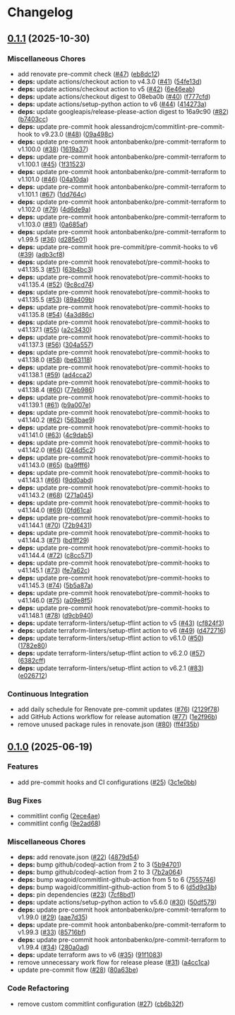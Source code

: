 # Changelog

## [0.1.1](https://github.com/opzkit/terraform-aws-aurora-mysql/compare/v0.1.0...v0.1.1) (2025-10-30)


### Miscellaneous Chores

* add renovate pre-commit check ([#47](https://github.com/opzkit/terraform-aws-aurora-mysql/issues/47)) ([eb8dc12](https://github.com/opzkit/terraform-aws-aurora-mysql/commit/eb8dc12607dce9ed9d259520c369acd4c6f8dce1))
* **deps:** update actions/checkout action to v4.3.0 ([#41](https://github.com/opzkit/terraform-aws-aurora-mysql/issues/41)) ([54fe13d](https://github.com/opzkit/terraform-aws-aurora-mysql/commit/54fe13d062eea127548423480e75d56a6eec276a))
* **deps:** update actions/checkout action to v5 ([#42](https://github.com/opzkit/terraform-aws-aurora-mysql/issues/42)) ([6e46eab](https://github.com/opzkit/terraform-aws-aurora-mysql/commit/6e46eab73c0920d27828a8d7f43ff8b1c9f51fbd))
* **deps:** update actions/checkout digest to 08eba0b ([#40](https://github.com/opzkit/terraform-aws-aurora-mysql/issues/40)) ([f777cfd](https://github.com/opzkit/terraform-aws-aurora-mysql/commit/f777cfd9f31c017d8eb8dba6ab5cf4c0ed2a4c0a))
* **deps:** update actions/setup-python action to v6 ([#44](https://github.com/opzkit/terraform-aws-aurora-mysql/issues/44)) ([414273a](https://github.com/opzkit/terraform-aws-aurora-mysql/commit/414273a60dff2ff86dda9e67c46a37eaac579a64))
* **deps:** update googleapis/release-please-action digest to 16a9c90 ([#82](https://github.com/opzkit/terraform-aws-aurora-mysql/issues/82)) ([b7403cc](https://github.com/opzkit/terraform-aws-aurora-mysql/commit/b7403cc062c78d4a017916c6119518bccf7ea8eb))
* **deps:** update pre-commit hook alessandrojcm/commitlint-pre-commit-hook to v9.23.0 ([#48](https://github.com/opzkit/terraform-aws-aurora-mysql/issues/48)) ([09a498c](https://github.com/opzkit/terraform-aws-aurora-mysql/commit/09a498cbbf19e6ff40e00ff19401710e9e25d4eb))
* **deps:** update pre-commit hook antonbabenko/pre-commit-terraform to v1.100.0 ([#38](https://github.com/opzkit/terraform-aws-aurora-mysql/issues/38)) ([1619a37](https://github.com/opzkit/terraform-aws-aurora-mysql/commit/1619a372ad09ffe80ee4a87f1e7074189aadfaef))
* **deps:** update pre-commit hook antonbabenko/pre-commit-terraform to v1.100.1 ([#45](https://github.com/opzkit/terraform-aws-aurora-mysql/issues/45)) ([1f31523](https://github.com/opzkit/terraform-aws-aurora-mysql/commit/1f31523c62854a89ef0798bd1a9d844c8507fcd7))
* **deps:** update pre-commit hook antonbabenko/pre-commit-terraform to v1.101.0 ([#46](https://github.com/opzkit/terraform-aws-aurora-mysql/issues/46)) ([04a10da](https://github.com/opzkit/terraform-aws-aurora-mysql/commit/04a10da7833944b7197d49fdde15ecf6166ae7f1))
* **deps:** update pre-commit hook antonbabenko/pre-commit-terraform to v1.101.1 ([#67](https://github.com/opzkit/terraform-aws-aurora-mysql/issues/67)) ([1dd764c](https://github.com/opzkit/terraform-aws-aurora-mysql/commit/1dd764ce53411558d54aa4833e69e950372f8bbe))
* **deps:** update pre-commit hook antonbabenko/pre-commit-terraform to v1.102.0 ([#79](https://github.com/opzkit/terraform-aws-aurora-mysql/issues/79)) ([4d6de9a](https://github.com/opzkit/terraform-aws-aurora-mysql/commit/4d6de9a7934cdc10a216c16aa483bca61787764b))
* **deps:** update pre-commit hook antonbabenko/pre-commit-terraform to v1.103.0 ([#81](https://github.com/opzkit/terraform-aws-aurora-mysql/issues/81)) ([0a685af](https://github.com/opzkit/terraform-aws-aurora-mysql/commit/0a685af54095a3f717a2d23e9887201e8fd25951))
* **deps:** update pre-commit hook antonbabenko/pre-commit-terraform to v1.99.5 ([#36](https://github.com/opzkit/terraform-aws-aurora-mysql/issues/36)) ([d285e01](https://github.com/opzkit/terraform-aws-aurora-mysql/commit/d285e01a0eb4868c92f753bb2803f9cf3fa5820d))
* **deps:** update pre-commit hook pre-commit/pre-commit-hooks to v6 ([#39](https://github.com/opzkit/terraform-aws-aurora-mysql/issues/39)) ([adb3cf8](https://github.com/opzkit/terraform-aws-aurora-mysql/commit/adb3cf85a059e96e1a7177424e3a4fb5df484aed))
* **deps:** update pre-commit hook renovatebot/pre-commit-hooks to v41.135.3 ([#51](https://github.com/opzkit/terraform-aws-aurora-mysql/issues/51)) ([63b4bc3](https://github.com/opzkit/terraform-aws-aurora-mysql/commit/63b4bc313e71203d42d0f45870a6fe9117bd5d3f))
* **deps:** update pre-commit hook renovatebot/pre-commit-hooks to v41.135.4 ([#52](https://github.com/opzkit/terraform-aws-aurora-mysql/issues/52)) ([9c8cd74](https://github.com/opzkit/terraform-aws-aurora-mysql/commit/9c8cd74fa1aa46d1c1b5dc68e740230f6b77b606))
* **deps:** update pre-commit hook renovatebot/pre-commit-hooks to v41.135.5 ([#53](https://github.com/opzkit/terraform-aws-aurora-mysql/issues/53)) ([89a409b](https://github.com/opzkit/terraform-aws-aurora-mysql/commit/89a409b3dd40e3ca21ff962c9262f3f564f34360))
* **deps:** update pre-commit hook renovatebot/pre-commit-hooks to v41.135.8 ([#54](https://github.com/opzkit/terraform-aws-aurora-mysql/issues/54)) ([4a3d86c](https://github.com/opzkit/terraform-aws-aurora-mysql/commit/4a3d86cce840122e9e016888f63ec44421bc75b1))
* **deps:** update pre-commit hook renovatebot/pre-commit-hooks to v41.137.1 ([#55](https://github.com/opzkit/terraform-aws-aurora-mysql/issues/55)) ([a2c3430](https://github.com/opzkit/terraform-aws-aurora-mysql/commit/a2c3430dfff5759a8f5e3a79cb09cfb26b14b0b5))
* **deps:** update pre-commit hook renovatebot/pre-commit-hooks to v41.137.3 ([#56](https://github.com/opzkit/terraform-aws-aurora-mysql/issues/56)) ([304a557](https://github.com/opzkit/terraform-aws-aurora-mysql/commit/304a557dca49ffdb163701c2643dfa60ac8f747c))
* **deps:** update pre-commit hook renovatebot/pre-commit-hooks to v41.138.0 ([#58](https://github.com/opzkit/terraform-aws-aurora-mysql/issues/58)) ([be63118](https://github.com/opzkit/terraform-aws-aurora-mysql/commit/be63118bcc26fbade0f066ba3649baa333bea6c2))
* **deps:** update pre-commit hook renovatebot/pre-commit-hooks to v41.138.1 ([#59](https://github.com/opzkit/terraform-aws-aurora-mysql/issues/59)) ([ad4cca2](https://github.com/opzkit/terraform-aws-aurora-mysql/commit/ad4cca2195b998a3634e0e35ca1359bedc926df1))
* **deps:** update pre-commit hook renovatebot/pre-commit-hooks to v41.138.4 ([#60](https://github.com/opzkit/terraform-aws-aurora-mysql/issues/60)) ([77eb986](https://github.com/opzkit/terraform-aws-aurora-mysql/commit/77eb9868857be037be2ef6bc22227190fd8eef19))
* **deps:** update pre-commit hook renovatebot/pre-commit-hooks to v41.139.1 ([#61](https://github.com/opzkit/terraform-aws-aurora-mysql/issues/61)) ([b9a007e](https://github.com/opzkit/terraform-aws-aurora-mysql/commit/b9a007eab2f8b14736a98275b0eb6989bd53d73b))
* **deps:** update pre-commit hook renovatebot/pre-commit-hooks to v41.140.2 ([#62](https://github.com/opzkit/terraform-aws-aurora-mysql/issues/62)) ([563bae9](https://github.com/opzkit/terraform-aws-aurora-mysql/commit/563bae983b6d8cd2a3ec357c1a8e25c19087a231))
* **deps:** update pre-commit hook renovatebot/pre-commit-hooks to v41.141.0 ([#63](https://github.com/opzkit/terraform-aws-aurora-mysql/issues/63)) ([4c9dab5](https://github.com/opzkit/terraform-aws-aurora-mysql/commit/4c9dab5c50a72f5bd6428fab537b920f8f1fe7d6))
* **deps:** update pre-commit hook renovatebot/pre-commit-hooks to v41.142.0 ([#64](https://github.com/opzkit/terraform-aws-aurora-mysql/issues/64)) ([244d5c2](https://github.com/opzkit/terraform-aws-aurora-mysql/commit/244d5c231984c9600bf98ebb3f0881d6bead0a6b))
* **deps:** update pre-commit hook renovatebot/pre-commit-hooks to v41.143.0 ([#65](https://github.com/opzkit/terraform-aws-aurora-mysql/issues/65)) ([ba9fff6](https://github.com/opzkit/terraform-aws-aurora-mysql/commit/ba9fff6418e844472df7e6999494516ae751442a))
* **deps:** update pre-commit hook renovatebot/pre-commit-hooks to v41.143.1 ([#66](https://github.com/opzkit/terraform-aws-aurora-mysql/issues/66)) ([9dd0abd](https://github.com/opzkit/terraform-aws-aurora-mysql/commit/9dd0abddca19d9c155b71f05697121d9e2df04ab))
* **deps:** update pre-commit hook renovatebot/pre-commit-hooks to v41.143.2 ([#68](https://github.com/opzkit/terraform-aws-aurora-mysql/issues/68)) ([271a045](https://github.com/opzkit/terraform-aws-aurora-mysql/commit/271a045af4a4b4f5542b94a17cf0858c54eab6bf))
* **deps:** update pre-commit hook renovatebot/pre-commit-hooks to v41.144.0 ([#69](https://github.com/opzkit/terraform-aws-aurora-mysql/issues/69)) ([0fd61ca](https://github.com/opzkit/terraform-aws-aurora-mysql/commit/0fd61cad895bfd9dfff3a07f22f5e7f7622d2165))
* **deps:** update pre-commit hook renovatebot/pre-commit-hooks to v41.144.1 ([#70](https://github.com/opzkit/terraform-aws-aurora-mysql/issues/70)) ([72b9431](https://github.com/opzkit/terraform-aws-aurora-mysql/commit/72b9431422db778756bb88ea5681d76a133206de))
* **deps:** update pre-commit hook renovatebot/pre-commit-hooks to v41.144.3 ([#71](https://github.com/opzkit/terraform-aws-aurora-mysql/issues/71)) ([bd1ff29](https://github.com/opzkit/terraform-aws-aurora-mysql/commit/bd1ff29141978f436eaf900c5f5078e25a485410))
* **deps:** update pre-commit hook renovatebot/pre-commit-hooks to v41.144.4 ([#72](https://github.com/opzkit/terraform-aws-aurora-mysql/issues/72)) ([c8cc571](https://github.com/opzkit/terraform-aws-aurora-mysql/commit/c8cc571fbe7f6cf11163c5ddf55d2f80beeb6a36))
* **deps:** update pre-commit hook renovatebot/pre-commit-hooks to v41.145.1 ([#73](https://github.com/opzkit/terraform-aws-aurora-mysql/issues/73)) ([fe7a62c](https://github.com/opzkit/terraform-aws-aurora-mysql/commit/fe7a62c541a09a748c713a3b1f253c31363b85cb))
* **deps:** update pre-commit hook renovatebot/pre-commit-hooks to v41.145.3 ([#74](https://github.com/opzkit/terraform-aws-aurora-mysql/issues/74)) ([5b5a87a](https://github.com/opzkit/terraform-aws-aurora-mysql/commit/5b5a87a0e4739362609f418ee6c6cc398ce96a65))
* **deps:** update pre-commit hook renovatebot/pre-commit-hooks to v41.146.0 ([#75](https://github.com/opzkit/terraform-aws-aurora-mysql/issues/75)) ([a09e8f5](https://github.com/opzkit/terraform-aws-aurora-mysql/commit/a09e8f58c06fafa8bd8ff8b87f35fda0a320accd))
* **deps:** update pre-commit hook renovatebot/pre-commit-hooks to v41.148.1 ([#78](https://github.com/opzkit/terraform-aws-aurora-mysql/issues/78)) ([d9cb940](https://github.com/opzkit/terraform-aws-aurora-mysql/commit/d9cb940461c4a76935317c449c5ce255bbe03599))
* **deps:** update terraform-linters/setup-tflint action to v5 ([#43](https://github.com/opzkit/terraform-aws-aurora-mysql/issues/43)) ([cf824f3](https://github.com/opzkit/terraform-aws-aurora-mysql/commit/cf824f3f4dace36cb2539301c4de5c1812f0479f))
* **deps:** update terraform-linters/setup-tflint action to v6 ([#49](https://github.com/opzkit/terraform-aws-aurora-mysql/issues/49)) ([d472716](https://github.com/opzkit/terraform-aws-aurora-mysql/commit/d472716c7ae055e00308d61ef25205d1b31b54a5))
* **deps:** update terraform-linters/setup-tflint action to v6.1.0 ([#50](https://github.com/opzkit/terraform-aws-aurora-mysql/issues/50)) ([1782e80](https://github.com/opzkit/terraform-aws-aurora-mysql/commit/1782e80a1fd5702a197f39ec7a9ce4684117701e))
* **deps:** update terraform-linters/setup-tflint action to v6.2.0 ([#57](https://github.com/opzkit/terraform-aws-aurora-mysql/issues/57)) ([6382cff](https://github.com/opzkit/terraform-aws-aurora-mysql/commit/6382cff0d05c5e046814aff3c0399f2afc39ced2))
* **deps:** update terraform-linters/setup-tflint action to v6.2.1 ([#83](https://github.com/opzkit/terraform-aws-aurora-mysql/issues/83)) ([e026712](https://github.com/opzkit/terraform-aws-aurora-mysql/commit/e0267126eecaa1aa7a2b9efb2ae3a59d89f54464))


### Continuous Integration

* add daily schedule for Renovate pre-commit updates ([#76](https://github.com/opzkit/terraform-aws-aurora-mysql/issues/76)) ([2129f78](https://github.com/opzkit/terraform-aws-aurora-mysql/commit/2129f78b684bf81b1cf3cfcfd51907cccb294807))
* add GitHub Actions workflow for release automation ([#77](https://github.com/opzkit/terraform-aws-aurora-mysql/issues/77)) ([1e2f96b](https://github.com/opzkit/terraform-aws-aurora-mysql/commit/1e2f96b8a5eefd2167a1d93f0ad9580c93dfdf4d))
* remove unused package rules in renovate.json ([#80](https://github.com/opzkit/terraform-aws-aurora-mysql/issues/80)) ([ff4f35b](https://github.com/opzkit/terraform-aws-aurora-mysql/commit/ff4f35bb571fad0fb1418d0dd4b57914eb4d5d21))

## [0.1.0](https://github.com/opzkit/terraform-aws-aurora-mysql/compare/v0.0.11...v0.1.0) (2025-06-19)


### Features

* add pre-commit hooks and CI configurations ([#25](https://github.com/opzkit/terraform-aws-aurora-mysql/issues/25)) ([3c1e0bb](https://github.com/opzkit/terraform-aws-aurora-mysql/commit/3c1e0bb52fcd007140af8e34f3cc7bba1235fb8c))


### Bug Fixes

* commitlint config ([2ece4ae](https://github.com/opzkit/terraform-aws-aurora-mysql/commit/2ece4ae1f27bfda74918318e9c923e2873a7bd17))
* commitlint config ([9e2ad68](https://github.com/opzkit/terraform-aws-aurora-mysql/commit/9e2ad687502a49b26bce27f80b9799f045346fe5))


### Miscellaneous Chores

* **deps:** add renovate.json ([#22](https://github.com/opzkit/terraform-aws-aurora-mysql/issues/22)) ([4879d54](https://github.com/opzkit/terraform-aws-aurora-mysql/commit/4879d5467fc174e675cbfa47a137ce6de0015e59))
* **deps:** bump github/codeql-action from 2 to 3 ([5b94701](https://github.com/opzkit/terraform-aws-aurora-mysql/commit/5b947019ac4733eb6ee4976333e4178d33293ac7))
* **deps:** bump github/codeql-action from 2 to 3 ([7b2a064](https://github.com/opzkit/terraform-aws-aurora-mysql/commit/7b2a0644556fcebb3659d870fc2589b862e58e40))
* **deps:** bump wagoid/commitlint-github-action from 5 to 6 ([7555746](https://github.com/opzkit/terraform-aws-aurora-mysql/commit/7555746b9f8498c3fe61333c504c3026ee4db33d))
* **deps:** bump wagoid/commitlint-github-action from 5 to 6 ([d5d9d3b](https://github.com/opzkit/terraform-aws-aurora-mysql/commit/d5d9d3b10b5f091add924b31dca91098560942b2))
* **deps:** pin dependencies ([#23](https://github.com/opzkit/terraform-aws-aurora-mysql/issues/23)) ([7cf8bd1](https://github.com/opzkit/terraform-aws-aurora-mysql/commit/7cf8bd1f6e9c3d5ed85582292561354052da3b28))
* **deps:** update actions/setup-python action to v5.6.0 ([#30](https://github.com/opzkit/terraform-aws-aurora-mysql/issues/30)) ([50df579](https://github.com/opzkit/terraform-aws-aurora-mysql/commit/50df5791f92a5f70938f2692028d3b9247a425a1))
* **deps:** update pre-commit hook antonbabenko/pre-commit-terraform to v1.99.0 ([#29](https://github.com/opzkit/terraform-aws-aurora-mysql/issues/29)) ([aae7d35](https://github.com/opzkit/terraform-aws-aurora-mysql/commit/aae7d35e1fb6bbb62c56931a6b9fd96781208748))
* **deps:** update pre-commit hook antonbabenko/pre-commit-terraform to v1.99.3 ([#33](https://github.com/opzkit/terraform-aws-aurora-mysql/issues/33)) ([85716bf](https://github.com/opzkit/terraform-aws-aurora-mysql/commit/85716bf646d1bed2b052c8889aaf7eb4a94b0c05))
* **deps:** update pre-commit hook antonbabenko/pre-commit-terraform to v1.99.4 ([#34](https://github.com/opzkit/terraform-aws-aurora-mysql/issues/34)) ([280a0ad](https://github.com/opzkit/terraform-aws-aurora-mysql/commit/280a0ad98771cacbbe2fdbcc7e24820736bcc024))
* **deps:** update terraform aws to v6 ([#35](https://github.com/opzkit/terraform-aws-aurora-mysql/issues/35)) ([91f1083](https://github.com/opzkit/terraform-aws-aurora-mysql/commit/91f1083d13efe66979187b008065657b341fb3d7))
* remove unnecessary work flow for release please ([#31](https://github.com/opzkit/terraform-aws-aurora-mysql/issues/31)) ([a4cc1ca](https://github.com/opzkit/terraform-aws-aurora-mysql/commit/a4cc1ca1ae5fb63a9de08a2784d82d0f75c61e6b))
* update pre-commit flow ([#28](https://github.com/opzkit/terraform-aws-aurora-mysql/issues/28)) ([80a63be](https://github.com/opzkit/terraform-aws-aurora-mysql/commit/80a63be2f1ac0f47973bc148cba56d60f10be8a3))


### Code Refactoring

* remove custom commitlint configuration ([#27](https://github.com/opzkit/terraform-aws-aurora-mysql/issues/27)) ([cb6b32f](https://github.com/opzkit/terraform-aws-aurora-mysql/commit/cb6b32f39d245677442e9e2e51c2b0798c922646))

